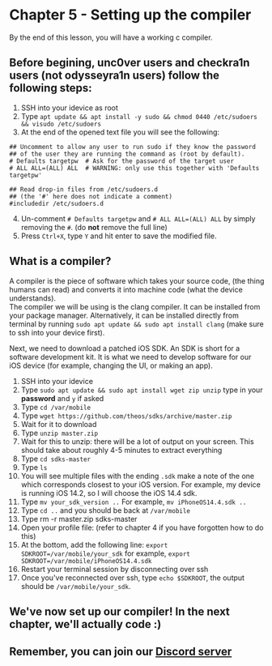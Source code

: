 # Chapter 5 - Setting up the compiler
By the end of this lesson, you will have a working c compiler.
## Before begining, unc0ver users and checkra1n users (not odysseyra1n users) follow the following steps:
1. SSH into your idevice as root
2. Type `apt update && apt install -y sudo && chmod 0440 /etc/sudoers && visudo /etc/sudoers`
3. At the end of the opened text file you will see the following:
```
## Uncomment to allow any user to run sudo if they know the password
## of the user they are running the command as (root by default).
# Defaults targetpw  # Ask for the password of the target user
# ALL ALL=(ALL) ALL  # WARNING: only use this together with 'Defaults targetpw'

## Read drop-in files from /etc/sudoers.d
## (the '#' here does not indicate a comment)
#includedir /etc/sudoers.d
```
4. Un-comment `# Defaults targetpw` and `# ALL ALL=(ALL) ALL` by simply removing the `#`. (do **not** remove the full line)
5. Press `Ctrl+X`, type `Y` and hit enter to save the modified file.

## What is a compiler?
A compiler is the piece of software which takes your source code, (the thing humans can read) and converts it into machine code (what the device understands). <br>
The compiler we will be using is the clang compiler. It can be installed from your package manager. Alternatively, it can be installed directly from terminal by running `sudo apt update && sudo apt install clang` (make sure to ssh into your device first).

Next, we need to download a patched iOS SDK. An SDK is short for a software development kit. It is what we need to develop software for our iOS device (for example, changing the UI, or making an app).

1. SSH into your idevice
2. Type `sudo apt update && sudo apt install wget zip unzip` type in your **password** and `y` if asked
3. Type `cd /var/mobile`
4. Type `wget https://github.com/theos/sdks/archive/master.zip`
5. Wait for it to download
6. Type `unzip master.zip`
7. Wait for this to unzip: there will be a lot of output on your screen. This should take about roughly 4-5 minutes to extract everything
8. Type `cd sdks-master`
9. Type `ls` 
10. You will see multiple files with the ending `.sdk` make a note of the one which corresponds closest to your iOS version. For example, my device is running iOS 14.2, so I will choose the iOS 14.4 sdk.
11. Type `mv your_sdk_version ..` For example, `mv iPhoneOS14.4.sdk ..`
12. Type `cd ..` and you should be back at `/var/mobile`
13. Type rm -r master.zip sdks-master
14. Open your profile file: (refer to chapter 4 if you have forgotten how to do this)
15. At the bottom, add the following line: `export SDKROOT=/var/mobile/your_sdk` for example, `export SDKROOT=/var/mobile/iPhoneOS14.4.sdk` 
16. Restart your terminal session by disconnecting over ssh
17. Once you've reconnected over ssh, type `echo $SDKROOT`, the output should be `/var/mobile/your_sdk`.

## We've now set up our compiler! In the next chapter, we'll actually code :)
## Remember, you can join our [Discord server](https://discord.gg/nX7c4VZnBu)
